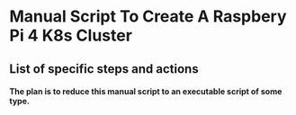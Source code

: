 # Manual Script To Create A Raspbery Pi 4 K8s Cluster
## List of specific steps and actions
#### The plan is to reduce this manual script to an executable script of some type.